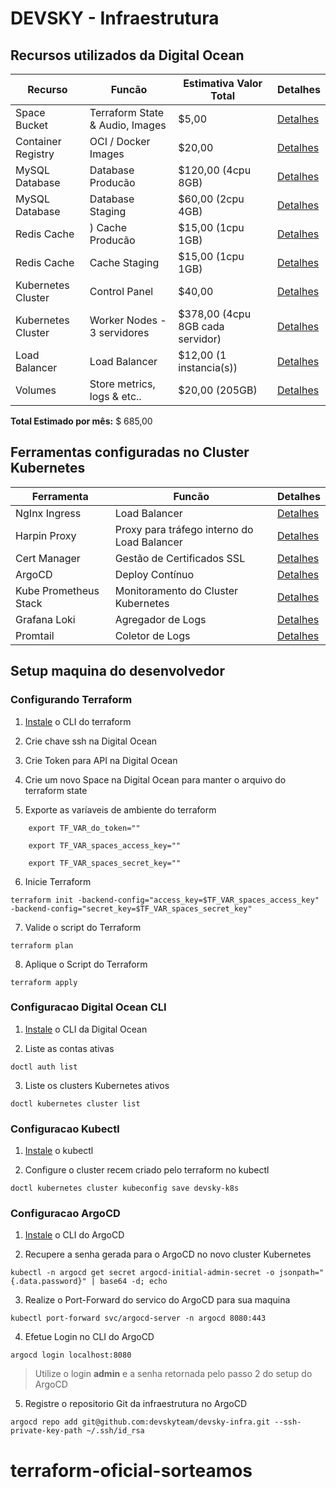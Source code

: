 # DEVSKY - Infraestrutura

## Recursos utilizados da Digital Ocean

| Recurso            | Funcão                          | Estimativa Valor Total           |  Detalhes                                                                            |
| -------            | ------                          | -----                            |  -----                                                                               |
| Space Bucket       | Terraform State & Audio, Images | $5,00                            |  [Detalhes](https://docs.digitalocean.com/products/spaces/details/pricing/)          |
| Container Registry | OCI / Docker Images             | $20,00                           |  [Detalhes](https://www.digitalocean.com/pricing/container-registry)                 |
| MySQL Database     | Database Producão               | $120,00 (4cpu 8GB)               |  [Detalhes](https://docs.digitalocean.com/products/databases/mysql/details/pricing/) |
| MySQL Database     | Database Staging                | $60,00  (2cpu 4GB)               |  [Detalhes](https://docs.digitalocean.com/products/databases/mysql/details/pricing/) |
| Redis Cache        |)  Cache Producão                  | $15,00  (1cpu 1GB)               |  [Detalhes](https://docs.digitalocean.com/products/databases/mysql/details/pricing/) |
| Redis Cache        | Cache Staging                   | $15,00  (1cpu 1GB)               |  [Detalhes](https://docs.digitalocean.com/products/databases/mysql/details/pricing/) |
| Kubernetes Cluster | Control Panel                   | $40,00                           |  [Detalhes](https://www.digitalocean.com/pricing/kubernetes)                         |
| Kubernetes Cluster | Worker Nodes - 3 servidores     | $378,00 (4cpu 8GB cada servidor) |  [Detalhes](https://www.digitalocean.com/pricing/kubernetes)                         |
| Load Balancer      | Load Balancer                   | $12,00 (1 instancia(s))          |  [Detalhes](https://www.digitalocean.com/products/load-balancer)                     |
| Volumes            | Store metrics, logs & etc..     | $20,00 (205GB)                   |  [Detalhes]()                                                                        |

**Total Estimado por mês:** $ 685,00

## Ferramentas configuradas no Cluster Kubernetes

| Ferramenta              | Funcão                                       | Detalhes                                                                       |
| -------                 | ------                                       | -----                                                                          |
| NgInx Ingress           | Load Balancer                                | [Detalhes](https://kubernetes.github.io/ingress-nginx/user-guide/basic-usage/) |
| Harpin Proxy            | Proxy para tráfego interno do Load Balancer  | [Detalhes](https://github.com/compumike/hairpin-proxy)                         |
| Cert Manager            | Gestão de Certificados SSL                   | [Detalhes](https://cert-manager.io/docs/)                                      |
| ArgoCD                  | Deploy Contínuo                              | [Detalhes](https://argo-cd.readthedocs.io/en/stable/)                          |
| Kube Prometheus Stack   | Monitoramento do Cluster Kubernetes          | [Detalhes](https://github.com/prometheus-community/helm-charts)                |
| Grafana Loki            | Agregador de Logs                            | [Detalhes](https://grafana.com/oss/loki/)                                      |
| Promtail                | Coletor de Logs                              | [Detalhes](https://grafana.com/docs/loki/latest/clients/promtail/)             |


## Setup maquina do desenvolvedor

### Configurando Terraform

1. [Instale](https://developer.hashicorp.com/terraform/tutorials/aws-get-started/install-cli) o CLI do terraform

2. Crie chave ssh na Digital Ocean

3. Crie Token para API na Digital Ocean

4. Crie um novo Space na Digital Ocean para manter o arquivo do terraform state

5. Exporte as varíaveis de ambiente do terraform
```shell
    export TF_VAR_do_token=""

    export TF_VAR_spaces_access_key=""

    export TF_VAR_spaces_secret_key=""
```

6. Inicie Terraform
```shell
terraform init -backend-config="access_key=$TF_VAR_spaces_access_key" -backend-config="secret_key=$TF_VAR_spaces_secret_key"
```

7. Valide o script do Terraform
```shell
terraform plan
```

8. Aplique o Script do Terraform
```shell
terraform apply
```

### Configuracao Digital Ocean CLI
 1. [Instale](https://docs.digitalocean.com/reference/doctl/how-to/install/) o CLI da Digital Ocean

 2. Liste as contas ativas
 ```shell
 doctl auth list
 ```

 3. Liste os clusters Kubernetes ativos 
 ```shell
 doctl kubernetes cluster list
 ```
    
### Configuracao Kubectl

 1. [Instale](https://kubernetes.io/docs/tasks/tools/) o kubectl
 

 2. Configure o cluster recem criado pelo terraform no kubectl
 ```shell
doctl kubernetes cluster kubeconfig save devsky-k8s
 ```

### Configuracao ArgoCD

 1. [Instale](https://argo-cd.readthedocs.io/en/stable/cli_installation/) o CLI do ArgoCD

 2. Recupere a senha gerada para o ArgoCD no novo cluster Kubernetes
 ```shell
kubectl -n argocd get secret argocd-initial-admin-secret -o jsonpath="{.data.password}" | base64 -d; echo
 ```

 3. Realize o Port-Forward do servico do ArgoCD para sua maquina
 ```shell
kubectl port-forward svc/argocd-server -n argocd 8080:443
 ```

 4. Efetue Login no CLI do ArgoCD
 ```shell
argocd login localhost:8080
 ```
 > Utilize o login **admin** e a senha retornada pelo passo 2 do setup do ArgoCD

 5. Registre o repositorio Git da infraestrutura no ArgoCD
 ```shell
argocd repo add git@github.com:devskyteam/devsky-infra.git --ssh-private-key-path ~/.ssh/id_rsa
 ```

# terraform-oficial-sorteamos
